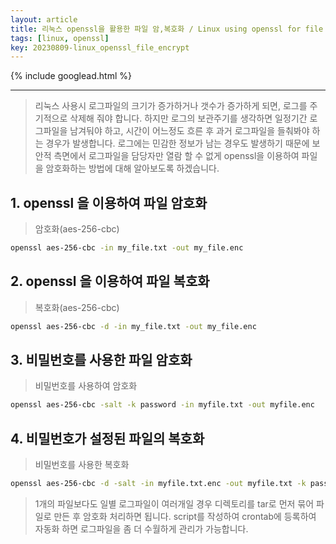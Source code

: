 ```yaml
---
layout: article
title: 리눅스 openssl을 활용한 파일 암,복호화 / Linux using openssl for file encryption
tags: [linux, openssl]
key: 20230809-linux_openssl_file_encrypt
---
```


{% include googlead.html %}

---
> 리눅스 사용시 로그파일의 크기가 증가하거나 갯수가 증가하게 되면, 로그를 주기적으로 삭제해 줘야 합니다.
> 하지만 로그의 보관주기를 생각하면 일정기간 로그파일을 남겨둬야 하고, 시간이 어느정도 흐른 후
> 과거 로그파일을 들춰봐야 하는 경우가 발생합니다. 로그에는 민감한 정보가 남는 경우도 발생하기 때문에
> 보안적 측면에서 로그파일을 담당자만 열람 할 수 없게 openssl을 이용하여 파일을 암호화하는 방법에 대해 알아보도록 하겠습니다.


## 1. openssl 을 이용하여 파일 암호화

> 암호화(aes-256-cbc)

```bash
openssl aes-256-cbc -in my_file.txt -out my_file.enc
```

## 2. openssl 을 이용하여 파일 복호화

> 복호화(aes-256-cbc)

```bash
openssl aes-256-cbc -d -in my_file.txt -out my_file.enc
```

## 3. 비밀번호를 사용한 파일 암호화

> 비밀번호를 사용하여 암호화

```bash
openssl aes-256-cbc -salt -k password -in myfile.txt -out myfile.enc
```

## 4. 비밀번호가 설정된 파일의 복호화

> 비밀번호를 사용한 복호화

```bash
openssl aes-256-cbc -d -salt -in myfile.txt.enc -out myfile.txt -k password

```

> 1개의 파일보다도 일별 로그파일이 여러개일 경우 디렉토리를 tar로 먼저 묶어 파일로 만든 후
> 암호화 처리하면 됩니다. script를 작성하여 crontab에 등록하여 자동화 하면
> 로그파일을 좀 더 수월하게 관리가 가능합니다.
